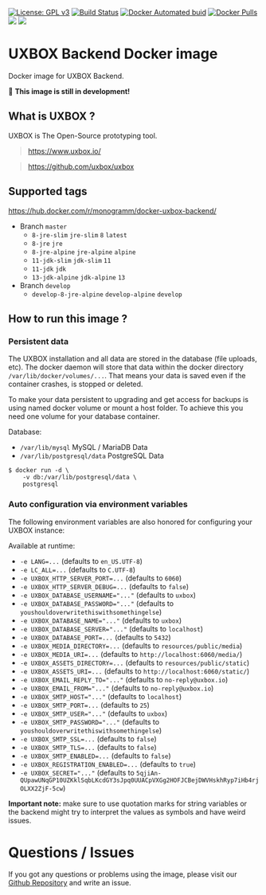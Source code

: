 
[uri_license]: http://www.gnu.org/licenses/gpl.html
[uri_license_image]: https://img.shields.io/badge/License-GPL%20v3-blue.svg

[![License: GPL v3][uri_license_image]][uri_license]
[![Build Status](https://travis-ci.org/Monogramm/docker-uxbox-backend.svg)](https://travis-ci.org/Monogramm/docker-uxbox-backend)
[![Docker Automated buid](https://img.shields.io/docker/cloud/build/monogramm/docker-uxbox-backend.svg)](https://hub.docker.com/r/monogramm/docker-uxbox-backend/)
[![Docker Pulls](https://img.shields.io/docker/pulls/monogramm/docker-uxbox-backend.svg)](https://hub.docker.com/r/monogramm/docker-uxbox-backend/)
[![](https://images.microbadger.com/badges/version/monogramm/docker-uxbox-backend.svg)](https://microbadger.com/images/monogramm/docker-uxbox-backend)
[![](https://images.microbadger.com/badges/image/monogramm/docker-uxbox-backend.svg)](https://microbadger.com/images/monogramm/docker-uxbox-backend)

# UXBOX Backend Docker image

Docker image for UXBOX Backend.

:construction: **This image is still in development!**

## What is UXBOX ?

UXBOX is The Open-Source prototyping tool.

> https://www.uxbox.io/

> https://github.com/uxbox/uxbox

## Supported tags

https://hub.docker.com/r/monogramm/docker-uxbox-backend/

* Branch `master`
    * `8-jre-slim` `jre-slim` `8` `latest`
    * `8-jre` `jre`
    * `8-jre-alpine` `jre-alpine` `alpine`
    * `11-jdk-slim` `jdk-slim` `11`
    * `11-jdk` `jdk`
    * `13-jdk-alpine` `jdk-alpine` `13`
* Branch `develop`
    * `develop-8-jre-alpine` `develop-alpine` `develop`

## How to run this image ?

### Persistent data
The UXBOX installation and all data are stored in the database (file uploads, etc). The docker daemon will store that data within the docker directory `/var/lib/docker/volumes/...`. That means your data is saved even if the container crashes, is stopped or deleted.

To make your data persistent to upgrading and get access for backups is using named docker volume or mount a host folder. To achieve this you need one volume for your database container.

Database:
- `/var/lib/mysql` MySQL / MariaDB Data
- `/var/lib/postgresql/data` PostgreSQL Data
```console
$ docker run -d \
    -v db:/var/lib/postgresql/data \
    postgresql
```

### Auto configuration via environment variables

The following environment variables are also honored for configuring your UXBOX instance:

Available at runtime:
-	`-e LANG=...` (defaults to `en_US.UTF-8`)
-	`-e LC_ALL=...` (defaults to `C.UTF-8`)
-	`-e UXBOX_HTTP_SERVER_PORT=...` (defaults to `6060`)
-	`-e UXBOX_HTTP_SERVER_DEBUG=...` (defaults to `false`)
-	`-e UXBOX_DATABASE_USERNAME="..."` (defaults to `uxbox`)
-	`-e UXBOX_DATABASE_PASSWORD="..."` (defaults to `youshouldoverwritethiswithsomethingelse`)
-	`-e UXBOX_DATABASE_NAME="..."` (defaults to `uxbox`)
-	`-e UXBOX_DATABASE_SERVER="..."` (defaults to `localhost`)
-	`-e UXBOX_DATABASE_PORT=...` (defaults to `5432`)
-	`-e UXBOX_MEDIA_DIRECTORY=...` (defaults to `resources/public/media`)
-	`-e UXBOX_MEDIA_URI=...` (defaults to `http://localhost:6060/media/`)
-	`-e UXBOX_ASSETS_DIRECTORY=...` (defaults to `resources/public/static`)
-	`-e UXBOX_ASSETS_URI=...` (defaults to `http://localhost:6060/static/`)
-	`-e UXBOX_EMAIL_REPLY_TO="..."` (defaults to `no-reply@uxbox.io`)
-	`-e UXBOX_EMAIL_FROM="..."` (defaults to `no-reply@uxbox.io`)
-	`-e UXBOX_SMTP_HOST="..."` (defaults to `localhost`)
-	`-e UXBOX_SMTP_PORT=...` (defaults to `25`)
-	`-e UXBOX_SMTP_USER="..."` (defaults to `uxbox`)
-	`-e UXBOX_SMTP_PASSWORD="..."` (defaults to `youshouldoverwritethiswithsomethingelse`)
-	`-e UXBOX_SMTP_SSL=...` (defaults to `false`)
-	`-e UXBOX_SMTP_TLS=...` (defaults to `false`)
-	`-e UXBOX_SMTP_ENABLED=...` (defaults to `false`)
-	`-e UXBOX_REGISTRATION_ENABLED=...` (defaults to `true`)
-	`-e UXBOX_SECRET="..."` (defaults to `5qjiAn-QUpawUNqGP10UZKklSqbLKcdGY3sJpq0UUACpVXGg2HOFJCBejDWVHskhRyp7iHb4rjOLXX2ZjF-5cw`)

**Important note:** make sure to use quotation marks for string variables or the backend might try to interpret the values as symbols and have weird issues.

# Questions / Issues
If you got any questions or problems using the image, please visit our [Github Repository](https://github.com/Monogramm/docker-uxbox-backend) and write an issue.
